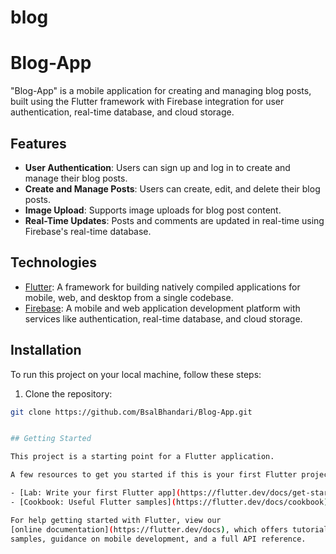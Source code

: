 # blog

# Blog-App


"Blog-App" is a mobile application for creating and managing blog posts, built using the Flutter framework with Firebase integration for user authentication, real-time database, and cloud storage.


## Features

- **User Authentication**: Users can sign up and log in to create and manage their blog posts.
- **Create and Manage Posts**: Users can create, edit, and delete their blog posts.
- **Image Upload**: Supports image uploads for blog post content.
- **Real-Time Updates**: Posts and comments are updated in real-time using Firebase's real-time database.

## Technologies

- [Flutter](https://flutter.dev/): A framework for building natively compiled applications for mobile, web, and desktop from a single codebase.
- [Firebase](https://firebase.google.com/): A mobile and web application development platform with services like authentication, real-time database, and cloud storage.

## Installation

To run this project on your local machine, follow these steps:

1. Clone the repository:

```bash
git clone https://github.com/BsalBhandari/Blog-App.git


## Getting Started

This project is a starting point for a Flutter application.

A few resources to get you started if this is your first Flutter project:

- [Lab: Write your first Flutter app](https://flutter.dev/docs/get-started/codelab)
- [Cookbook: Useful Flutter samples](https://flutter.dev/docs/cookbook)

For help getting started with Flutter, view our
[online documentation](https://flutter.dev/docs), which offers tutorials,
samples, guidance on mobile development, and a full API reference.
